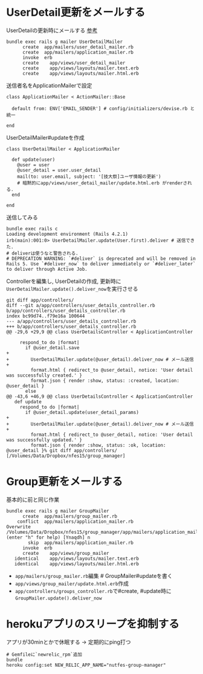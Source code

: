 # UserDetail更新をメールする

UserDetailの更新時にメールする
[参考](http://ruby-rails.hatenadiary.com/entry/20140828/1409236436)

```
bundle exec rails g mailer UserDetailMailer 
      create  app/mailers/user_detail_mailer.rb
      create  app/mailers/application_mailer.rb
      invoke  erb
      create    app/views/user_detail_mailer
      create    app/views/layouts/mailer.text.erb
      create    app/views/layouts/mailer.html.erb
```

送信者名をApplicationMailerで設定

```
class ApplicationMailer < ActionMailer::Base

  default from: ENV['EMAIL_SENDER'] # config/initializers/devise.rb と統一

end
```

UserDetailMailer#updateを作成

```
class UserDetailMailer < ApplicationMailer

  def update(user)
    @user = user
    @user_detail = user.user_detail
    mail(to: user.email, subject: '[技大祭]ユーザ情報の更新')
    # 暗黙的にapp/views/user_detail_mailer/update.html.erb がrenderされる.
  end

end
```

送信してみる

```
bundle exec rails c
Loading development environment (Rails 4.2.1)
irb(main):001:0> UserDetailMailer.update(User.first).deliver # 送信できた.
# deliverは使うなと警告される. 
# DEPRECATION WARNING: `#deliver` is deprecated and will be removed in Rails 5. Use `#deliver_now` to deliver immediately or `#deliver_later` to deliver through Active Job.
```

Controllerを編集し, UserDetailの作成, 更新時に`UserDetailMailer.update().deliver_now`を実行させる

```
git diff app/controllers/
diff --git a/app/controllers/user_details_controller.rb b/app/controllers/user_details_controller.rb
index bc99d74..f79e16a 100644
--- a/app/controllers/user_details_controller.rb
+++ b/app/controllers/user_details_controller.rb
@@ -29,6 +29,9 @@ class UserDetailsController < ApplicationController

     respond_to do |format|
       if @user_detail.save
+
+        UserDetailMailer.update(@user_detail).deliver_now # メール送信
+
         format.html { redirect_to @user_detail, notice: 'User detail was successfully created.' }
         format.json { render :show, status: :created, location: @user_detail }
       else
@@ -43,6 +46,9 @@ class UserDetailsController < ApplicationController
   def update
     respond_to do |format|
       if @user_detail.update(user_detail_params)
+
+        UserDetailMailer.update(@user_detail).deliver_now # メール送信
+
         format.html { redirect_to @user_detail, notice: 'User detail was successfully updated.' }
         format.json { render :show, status: :ok, location: @user_detail }% git diff app/controllers/                  [/Volumes/Data/Dropbox/nfes15/group_manager]
```


# Group更新をメールする

基本的に前と同じ作業

```
bundle exec rails g mailer GroupMailer
      create  app/mailers/group_mailer.rb
    conflict  app/mailers/application_mailer.rb
Overwrite /Volumes/Data/Dropbox/nfes15/group_manager/app/mailers/application_mailer.rb? (enter "h" for help) [Ynaqdh] n
        skip  app/mailers/application_mailer.rb
      invoke  erb
      create    app/views/group_mailer
   identical    app/views/layouts/mailer.text.erb
   identical    app/views/layouts/mailer.html.erb
```

* `app/mailers/group_mailer.rb`編集 # GroupMailer#updateを書く
* `app/views/group_mailer/update.html.erb`作成
* `app/controllers/groups_controller.rb`で#create, #update時に`GroupMailer.update().deliver_now`


# herokuアプリのスリープを抑制する

アプリが30minとかで休眠する -> 定期的にping打つ 

```
# Gemfileに`newrelic_rpm`追加
bundle 
heroku config:set NEW_RELIC_APP_NAME="nutfes-group-manager"
```
